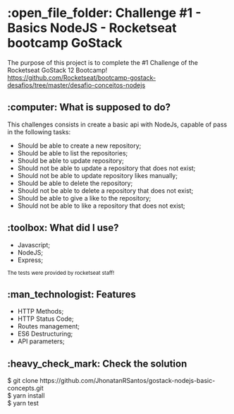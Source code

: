 <h1>:open_file_folder: Challenge #1 - Basics NodeJS - Rocketseat bootcamp GoStack</h1>

The purpose of this project is to complete the #1 Challenge of the Rocketseat GoStack 12 Bootcamp! https://github.com/Rocketseat/bootcamp-gostack-desafios/tree/master/desafio-conceitos-nodejs

<h2>:computer: What is supposed to do?</h2>
This challenges consists in create a basic api with NodeJs, capable of pass in the following tasks:
<ul>
<li>Should be able to create a new repository;</li>
<li>Should be able to list the repositories;</li>
<li>Should be able to update repository;</li>
<li>Should not be able to update a repository that does not exist;</li>
<li>Should not be able to update repository likes manually;</li>
<li>Should be able to delete the repository;</li>
<li>Should not be able to delete a repository that does not exist;</li>
<li>Should be able to give a like to the repository;</li>
<li>Should not be able to like a repository that does not exist;</li>
</ul>


<h2>:toolbox: What did I use?</h2>
<ul>
<li>Javascript;</li>
<li>NodeJS;</li>
<li>Express;</li>
</ul>
<small>The tests were provided by rocketseat staff!</small>

<h2>:man_technologist: Features</h2>
<ul>
<li>HTTP Methods;</li>
<li>HTTP Status Code;</li>
<li>Routes management;</li>
<li>ES6 Destructuring;</li>
<li>API parameters;</li>
</ul>

<h2>:heavy_check_mark: Check the solution</h2>
$ git clone https://github.com/JhonatanRSantos/gostack-nodejs-basic-concepts.git
<br>
$ yarn install
<br>
$ yarn test
<br>